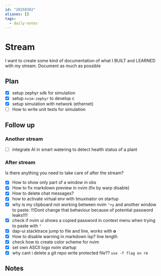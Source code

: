 ```yaml
---
id: "20250302"
aliases: []
tags:
  - daily-notes
---
```


# Stream

I want to create some kind of documentation of what I BUILT and LEARNED with my stream.
Document as much as possible

## Plan

- [x] setup zephyr sdk for simulation
- [x] setup ``nvim-zephyr`` to develop c
- [x] setup simulation with network (ethernet)
- [ ] How to write unit tests for simulation

## Follow up

### Another stream

- [ ] integrate AI in smart watering to detect health status of a plant

### After stream

Is there anything you need to take care of after the stream?

- [x] How to show only part of a window in obs
- [x] How to fix markdown preview in nvim (fix by warp disable)
- [x] How to delete chat messages?
- [x] how to activate virtual env with tmuxinator on startup
- [x] why is my clipboard not working between nvim ``"+y`` and another window to paste:
  !!!Dont change that behaviour because of potential password leaks!!!!
- [x] check if nvim ui shows a copied password in context menu when trying to paste with ``"``
- [x] dap-ui stacktrace jump to file and line, works with **o**
- [x] How to disable warning in markdown lsp? line length
- [x] check how to create color scheme for nvim
- [x] set own ASCII logo nvim startup
- [x] why cant i delete a git repo write protected file?? ``use -f flag on rm``

## Notes
